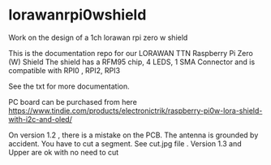 # lorawanrpi0wshield
Work on the design of a 1ch lorawan rpi zero w shield

This is the documentation repo for our LORAWAN TTN Raspberry Pi Zero (W) Shield
The shield has a RFM95 chip, 4 LEDS, 1 SMA Connector and is compatible with RPI0 , RPI2, RPI3

See the txt for more documentation.

PC board can be purchased from here 
https://www.tindie.com/products/electronictrik/raspberry-pi0w-lora-shield-with-i2c-and-oled/

On version 1.2 , there is a mistake on the PCB. The antenna is grounded by accident.
You have to cut a segment. See cut.jpg file . Version 1.3 and Upper are ok with no need to cut 
